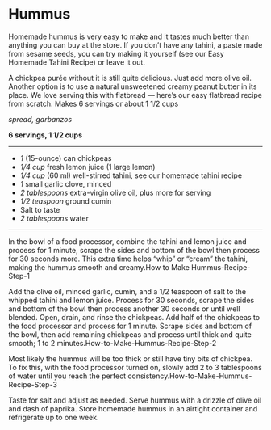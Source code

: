 # Hummus

Homemade hummus is very easy to make and it tastes much better than anything you can buy at the store. If you don’t have any tahini, a paste made from sesame seeds, you can try making it yourself (see our Easy Homemade Tahini Recipe) or leave it out.

A chickpea purée without it is still quite delicious. Just add more olive oil. Another option is to use a natural unsweetened creamy peanut butter in its place. We love serving this with flatbread — here’s our easy flatbread recipe from scratch.
Makes 6 servings or about 1 1/2 cups


*spread, garbanzos*

**6 servings, 1 1/2 cups**

---

- *1* (15-ounce) can chickpeas 
- *1/4 cup* fresh lemon juice (1 large lemon)
- *1/4 cup* (60 ml) well-stirred tahini, see our homemade tahini recipe
- *1* small garlic clove, minced
- *2 tablespoons* extra-virgin olive oil, plus more for serving
- *1/2 teaspoon* ground cumin
- Salt to taste
- *2 tablespoons* water

---

In the bowl of a food processor, combine the tahini and lemon juice and process for 1 minute, scrape the sides and bottom of the bowl then process for 30 seconds more. This extra time helps “whip” or “cream” the tahini, making the hummus smooth and creamy.How to Make Hummus-Recipe-Step-1

Add the olive oil, minced garlic, cumin, and a 1/2 teaspoon of salt to the whipped tahini and lemon juice. Process for 30 seconds, scrape the sides and bottom of the bowl then process another 30 seconds or until well blended. Open, drain, and rinse the chickpeas. Add half of the chickpeas to the food processor and process for 1 minute. Scrape sides and bottom of the bowl, then add remaining chickpeas and process until thick and quite smooth; 1 to 2 minutes.How-to-Make-Hummus-Recipe-Step-2

Most likely the hummus will be too thick or still have tiny bits of chickpea. To fix this, with the food processor turned on, slowly add 2 to 3 tablespoons of water until you reach the perfect consistency.How-to-Make-Hummus-Recipe-Step-3

Taste for salt and adjust as needed. Serve hummus with a drizzle of olive oil and dash of paprika. Store homemade hummus in an airtight container and refrigerate up to one week.
